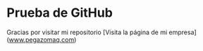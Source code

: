 # Prueba de GitHub
Gracias por visitar mi repositorio
[Visita la página de mi empresa] (www.pegazomaq.com)

